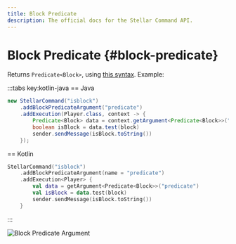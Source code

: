 ```yaml
---
title: Block Predicate
description: The official docs for the Stellar Command API.
---
```


# Block Predicate {#block-predicate}

Returns `Predicate<Block>`, using [this syntax](https://minecraft.wiki/w/Argument_types#minecraft:block_predicate). Example:

:::tabs key:kotlin-java
== Java
```Java
new StellarCommand("isblock")
    .addBlockPredicateArgument("predicate")
    .addExecution(Player.class, context -> { 
        Predicate<Block> data = context.getArgument<Predicate<Block>>("predicate")
        boolean isBlock = data.test(block)
        sender.sendMessage(isBlock.toString())
    });
```
== Kotlin
```Kotlin
StellarCommand("isblock")
    .addBlockPredicateArgument(name = "predicate")
    .addExecution<Player> {
        val data = getArgument<Predicate<Block>>("predicate")
        val isBlock = data.test(block)
        sender.sendMessage(isBlock.toString())
    }
```
:::

<ArgumentParser placeholder="#minecraft:stone" regex="^[#]?(minecraft:[a-zA-Z]+|[a-zA-Z]+)(\[([a-zA-Z]+=\S+)?\])?$" />

![Block Predicate Argument](https://cdn.lutto.dev/stellar/gifs/block/block_predicate.gif)